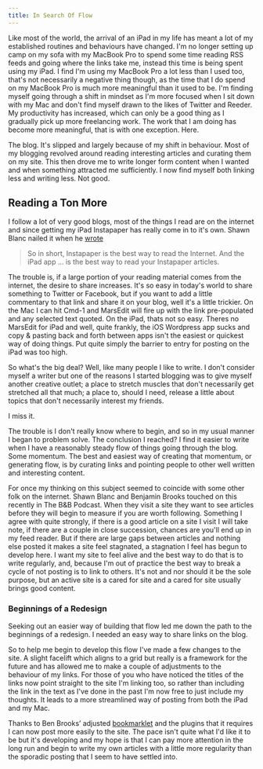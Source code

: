 ```yaml
---
title: In Search Of Flow
---
```

Like most of the world, the arrival of an iPad in my life has meant a lot of my established routines and behaviours have changed. I'm no longer setting up camp on my sofa with my MacBook Pro to spend some time reading RSS feeds and going where the links take me, instead this time is being spent using my iPad. I find I'm using my MacBook Pro a lot less than I used too, that's not necessarily a negative thing though, as the time that I do spend on my MacBook Pro is much more meaningful than it used to be. I'm finding myself going through a shift in mindset as I'm more focused when I sit down with my Mac and don't find myself drawn to the likes of Twitter and Reeder. My productivity has increased, which can only be a good thing as I gradually pick up more freelancing work. The work that I am doing has become more meaningful, that is with one exception. Here.

The blog. It's slipped and largely because of my shift in behaviour. Most of my blogging revolved around reading interesting articles and curating them on my site. This then drove me to write longer form content when I wanted and when something attracted me sufficiently. I now find myself both linking less and writing less. Not good.

## Reading a Ton More
I follow a lot of very good blogs, most of the things I read are on the internet and since getting my iPad Instapaper has really come in to it's own. Shawn Blanc nailed it when he <a href="http://shawnblanc.net/2011/01/best-software-of-2010/">wrote</a>
> So in short, Instapaper is the best way to read the Internet. And the iPad app … is the best way to read your Instapaper articles.

The trouble is, if a large portion of your reading material comes from the internet, the desire to share increases. It's so easy in today's world to share something to Twitter or Facebook, but if you want to add a little commentary to that link and share it on your blog, well it's a little trickier. On the Mac I can hit Cmd-1 and MarsEdit will fire up with the link pre-populated and any selected text quoted. On the iPad, thats not so easy. Theres no MarsEdit for iPad and well, quite frankly, the iOS Wordpress app sucks and copy &amp; pasting back and forth between apps isn't the easiest or quickest way of doing things. Put quite simply the barrier to entry for posting on the iPad was too high.

So what's the big deal? Well, like many people I like to write. I don't consider myself a writer but one of the reasons I started blogging was to give myself another creative outlet; a place to stretch muscles that don't necessarily get stretched all that much; a place to, should I need, release a little about topics that don't necessarily interest my friends.

I miss it.

The trouble is I don't really know where to begin, and so in my usual manner I began to problem solve. The conclusion I reached? I find it easier to write when I have a reasonably steady flow of things going through the blog. Some momentum. The best and easiest way of creating that momentum, or generating flow, is by curating links and pointing people to other well written and interesting content.

For once my thinking on this subject seemed to coincide with some other folk on the internet. Shawn Blanc and Benjamin Brooks touched on this recently in The B&B Podcast. When they visit a site they want to see articles before they will begin to measure if you are worth following. Something I agree with quite strongly, if there is a good article on a site I visit I will take note, if there are a couple in close succession, chances are you'll end up in my feed reader. But if there are large gaps between articles and nothing else posted it makes a site feel stagnated, a stagnation I feel has begun to develop here. I want my site to feel alive and the best way to do that is to write regularly, and, because I'm out of practice the best way to break a cycle of not posting is to link to others. It's not and nor should it be the sole purpose, but an active site is a cared for site and a cared for site usually brings good content.

<h3>Beginnings of a Redesign</h3>
Seeking out an easier way of building that flow led me down the path to the beginnings of a redesign. I needed an easy way to share links on the blog.

So to help me begin to develop this flow I've made a few changes to the site. A slight facelift which aligns to a grid but really is a framework for the future and has allowed me to make a couple of adjustments to the behaviour of my links. For those of you who have noticed the titles of the links now point straight to the site I'm linking too, so rather than including the link in the text as I've done in the past I'm now free to just include my thoughts. It leads to a more streamlined way of posting from both the iPad and my Mac.

Thanks to Ben Brooks’ adjusted <a href="http://brooksreview.net/2011/05/mobile-wp-blogging/">bookmarklet</a> and the plugins that it requires I can now post more easily to the site. The pace isn't quite what I'd like it to be but it's developing and my hope is that I can pay more attention in the long run and begin to write my own articles with a little more regularity than the sporadic posting that I seem to have settled into.
